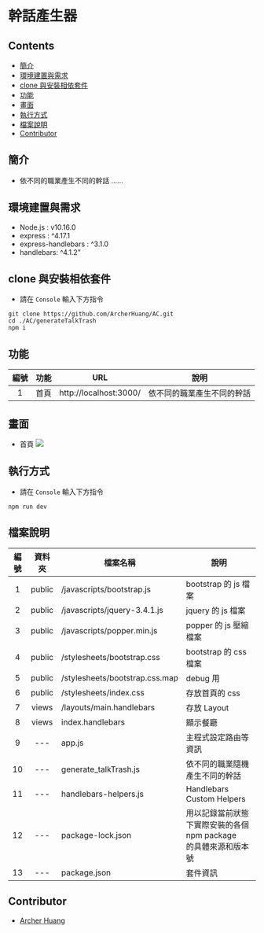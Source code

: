 # 幹話產生器

## Contents
- [簡介](#簡介)
- [環境建置與需求](#環境建置與需求)
- [clone 與安裝相依套件](#clone-與安裝相依套件)
- [功能](#功能)
- [畫面](#畫面)
- [執行方式](#執行方式)
- [檔案說明](#檔案說明)
- [Contributor](#contributor)

## 簡介

* 依不同的職業產生不同的幹話 ......

## 環境建置與需求

* Node.js : v10.16.0
* express : ^4.17.1
* express-handlebars : ^3.1.0
* handlebars: ^4.1.2"

## clone 與安裝相依套件

* 請在 `Console` 輸入下方指令
```
git clone https://github.com/ArcherHuang/AC.git
cd ./AC/generateTalkTrash
npm i
```

## 功能

| 編號 | 功能 | URL | 說明  |
|:---:|:---:|:---:|---|
| 1 | 首頁 | http://localhost:3000/ | 依不同的職業產生不同的幹話 |


## 畫面

* 首頁
![](https://oranwind.s3.amazonaws.com/2019/Jun/6__20_2019_11_44_47-1561002403607.gif)


## 執行方式

* 請在 `Console` 輸入下方指令
```
npm run dev
```

## 檔案說明

| 編號 | 資料夾 |  檔案名稱 | 說明  |
|:---:|:---:|---|---|
|1| public | /javascripts/bootstrap.js | bootstrap 的 js 檔案 |
|2| public | /javascripts/jquery-3.4.1.js | jquery 的 js 檔案 |
|3| public | /javascripts/popper.min.js | popper 的 js 壓縮檔案 |
|4| public | /stylesheets/bootstrap.css | bootstrap 的 css 檔案 |
|5| public | /stylesheets/bootstrap.css.map | debug 用 |
|6| public | /stylesheets/index.css | 存放首頁的 css |
|7| views | /layouts/main.handlebars | 存放 Layout |
|8| views | index.handlebars | 顯示餐廳 |
|9| --- | app.js | 主程式設定路由等資訊 |
|10| --- | generate_talkTrash.js | 依不同的職業隨機產生不同的幹話 |
|11| --- | handlebars-helpers.js | Handlebars Custom Helpers |
|12| --- | package-lock.json | 用以記錄當前狀態下實際安裝的各個　npm package　的具體來源和版本號 |
|13| --- | package.json | 套件資訊 |


## Contributor

* [Archer Huang](https://github.com/archerhuang)
